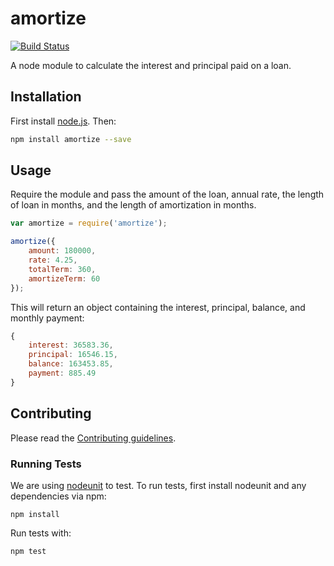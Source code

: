 amortize
========

[![Build Status](https://travis-ci.org/cfpb/amortize.svg?branch=master)](https://travis-ci.org/cfpb/amortize)

A node module to calculate the interest and principal paid on a loan.

## Installation

First install [node.js](http://nodejs.org/). Then:

```sh
npm install amortize --save
```

## Usage
Require the module and pass the amount of the loan, annual rate, the length of loan in months, and the length of amortization in months.

```javascript
var amortize = require('amortize');

amortize({
    amount: 180000,
    rate: 4.25,
    totalTerm: 360,
    amortizeTerm: 60
});
```

This will return an object containing the interest, principal, balance, and monthly payment:

```javascript
{
    interest: 36583.36,
    principal: 16546.15,
    balance: 163453.85,
    payment: 885.49
}
```

## Contributing

Please read the [Contributing guidelines](CONTRIBUTING.md).

### Running Tests

We are using [nodeunit](https://github.com/caolan/nodeunit) to test. To run tests, first install nodeunit and any dependencies via npm:

```
npm install
```

Run tests with:

```
npm test
```
